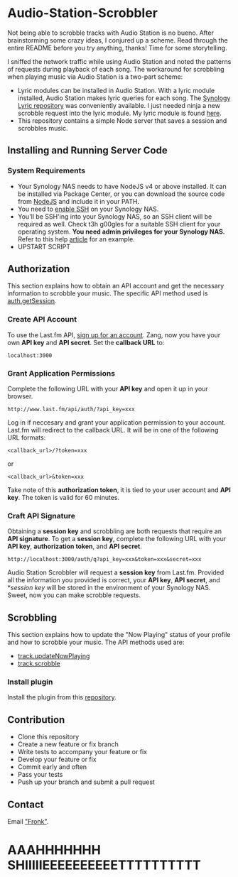 # Audio-Station-Scrobbler

Not being able to scrobble tracks with Audio Station is no bueno. After brainstorming some crazy ideas, I conjured up a scheme. Read through the entire README before you try anything, thanks! Time for some storytelling.

I sniffed the network traffic while using Audio Station and noted the patterns of requests during playback of each song. The workaround for scrobbling when playing music via Audio Station is a two-part scheme:

* Lyric modules can be installed in Audio Station. With a lyric module installed, Audio Station makes lyric queries for each song. The [Synology Lyric repository](https://bitbucket.org/franklai/synologylyric/overview) was conveniently available. I just needed ninja a new scrobble request into the lyric module. My lyric module is found [here](https://github.com/FTLam11/lyrical_fronk).
* This repository contains a simple Node server that saves a session and scrobbles music. 

## Installing and Running Server Code

### System Requirements

* Your Synology NAS needs to have NodeJS v4 or above installed. It can be installed via Package Center, or you can download the source code from [NodeJS](https://nodejs.org/en/download/) and include it in your PATH.
* You need to [enable SSH](https://www.synology.com/en-us/knowledgebase/DSM/help/DSM/AdminCenter/system_terminal) on your Synology NAS. 
* You'll be SSH'ing into your Synology NAS, so an SSH client will be required as well. Check t3h g00gles for a suitable SSH client for your operating system. **You need admin privileges for your Synology NAS.** Refer to this help [article](https://www.synology.com/en-us/knowledgebase/DSM/tutorial/General/How_to_login_to_DSM_with_root_permission_via_SSH_Telnet) for an example.
* UPSTART SCRIPT

## Authorization

This section explains how to obtain an API account and get the necessary information to scrobble your music. The specific API method used is [auth.getSession](https://www.last.fm/api/show/auth.getSession).

### Create API Account

To use the Last.fm API, [sign up for an account](http://www.last.fm/api/account/create). Zang, now you have your own **API key** and **API secret**. Set the **callback URL** to:

    localhost:3000

### Grant Application Permissions

Complete the following URL with your **API key** and open it up in your browser.

    http://www.last.fm/api/auth/?api_key=xxx

Log in if neccesary and grant your application permission to your account. Last.fm will redirect to the callback URL. It will be in one of the following URL formats:

    <callback_url>/?token=xxx

or

    <callback_url>&token=xxx

Take note of this **authorization token**, it is tied to your user account and **API key**. The token is valid for 60 minutes.

### Craft API Signature

Obtaining a **session key** and scrobbling are both requests that require an **API signature**. To get a **session key**, complete the following URL with your **API key**, **authorization token**, and **API secret**.

    http://localhost:3000/auth/q?api_key=xxx&token=xxx&secret=xxx



Audio Station Scrobbler will request a **session key** from Last.fm. Provided all the information you provided is correct, your **API key**, **API secret**, and **session key* will be stored in the environment of your Synology NAS. Sweet, now you can make scrobble requests. 

## Scrobbling

This section explains how to update the "Now Playing" status of your profile and how to scrobble your music. The API methods used are:

* [track.updateNowPlaying](https://www.last.fm/api/show/track.updateNowPlaying)
* [track.scrobble](https://www.last.fm/api/show/track.scrobble)

### Install plugin

Install the plugin from this [repository](https://github.com/FTLam11/lyrical_fronk).

## Contribution

* Clone this repository
* Create a new feature or fix branch
* Write tests to accompany your feature or fix
* Develop your feature or fix
* Commit early and often
* Pass your tests
* Push up your branch and submit a pull request

## Contact

Email ["Fronk"](ryzingsun11@yahoo.com).

# AAAHHHHHHH SHIIIIIEEEEEEEEEETTTTTTTTTT
